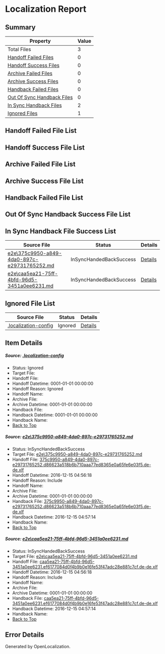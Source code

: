 # <a name='report-top'></a> Localization Report

## Summary
 Property | Value 
 -------- | ----- 
 Total Files | 3
[ Handoff Failed Files ](#handoff-failed-list)| 0
[ Handoff Success Files ](#handoff-success-list)| 0
[ Archive Failed Files ](#archive-failed-list)| 0
[ Archive Success Files ](#archive-success-list)| 0
[ Handback Failed Files ](#handback-failed-list)| 0
[ Out Of Sync Handback Files ](#outofsync-handback-success-list)| 0
[ In Sync Handback Files ](#insync-handback-success-list)| 2
[ Ignored Files ](#ignored-list)| 1

## <a name='handoff-failed-list'></a> Handoff Failed File List

## <a name='handoff-success-list'></a> Handoff Success File List

## <a name='archive-failed-list'></a> Archive Failed File List

## <a name='archive-success-list'></a> Archive Success File List

## <a name='handback-failed-list'></a> Handback Failed File List

## <a name='outofsync-handback-success-list'></a> Out Of Sync Handback Success File List

## <a name='insync-handback-success-list'></a> In Sync Handback File Success List
 Source File | Status | Details 
 ----------- | ------ | ------- 
 [e2e\375c9950-a849-4da0-897c-e29731765252.md](https://github.com/OpenLocalizationTestOrg/ol-test0/blob/04589fe6c3c887532e8f28bfbfdc729a6b48f1b3/e2e/375c9950-a849-4da0-897c-e29731765252.md) | InSyncHandedBackSuccess | [Details](#c67f738c7671271cb3876544a63b365c61c0baee1)
 [e2e\caa5ea21-75ff-4bfd-96d5-3451a0ee6231.md](https://github.com/OpenLocalizationTestOrg/ol-test0/blob/04589fe6c3c887532e8f28bfbfdc729a6b48f1b3/e2e/caa5ea21-75ff-4bfd-96d5-3451a0ee6231.md) | InSyncHandedBackSuccess | [Details](#94fb4cfeb6f402dbcb1e95cc094d615bf984afa42)

## <a name='ignored-list'></a> Ignored File List
 Source File | Status | Details 
 ----------- | ------ | ------- 
 [.localization-config](https://github.com/OpenLocalizationTestOrg/ol-test0/blob/04589fe6c3c887532e8f28bfbfdc729a6b48f1b3/.localization-config) | Ignored | [Details](#cb0632cf59c1387fc1742bfb9fa3c47f87e2e5c90)

## Item Details
##### <a name='cb0632cf59c1387fc1742bfb9fa3c47f87e2e5c90'></a> Source: [.localization-config](https://github.com/OpenLocalizationTestOrg/ol-test0/blob/04589fe6c3c887532e8f28bfbfdc729a6b48f1b3/.localization-config)
* Status: Ignored
* Target File: 
* Handoff File: 
* Handoff Datetime: 0001-01-01 00:00:00
* Handoff Reason: Ignored
* Handoff Name: 
* Archive File: 
* Archive Datetime: 0001-01-01 00:00:00
* Handback File: 
* Handback Datetime: 0001-01-01 00:00:00
* Handback Name: 
* [Back to Top](#report-top)

##### <a name='c67f738c7671271cb3876544a63b365c61c0baee1'></a> Source: [e2e\375c9950-a849-4da0-897c-e29731765252.md](https://github.com/OpenLocalizationTestOrg/ol-test0/blob/04589fe6c3c887532e8f28bfbfdc729a6b48f1b3/e2e/375c9950-a849-4da0-897c-e29731765252.md)
* Status: InSyncHandedBackSuccess
* Target File: [e2e\375c9950-a849-4da0-897c-e29731765252.md](https://github.com/OpenLocalizationTestOrg/ol-test0-dede/blob/bb157267b18de6560408dd57af5c38f751edf522/e2e/375c9950-a849-4da0-897c-e29731765252.md)
* Handoff File: [375c9950-a849-4da0-897c-e29731765252.d86623a518b6b710aaa77ed8365e0a65fe6e03f5.de-de.xlf](https://github.com/OpenLocalizationTestOrg/ol-test0-handoff/blob/951c3aa78cf9b7467375120c19f9591f4a0671a1/ol-handoff/OpenLocalizationTestOrg/ol-test0-dede/xinjiang/ht/375c9950-a849-4da0-897c-e29731765252.d86623a518b6b710aaa77ed8365e0a65fe6e03f5.de-de.xlf)
* Handoff Datetime: 2016-12-15 04:56:18
* Handoff Reason: Include
* Handoff Name: 
* Archive File: 
* Archive Datetime: 0001-01-01 00:00:00
* Handback File: [375c9950-a849-4da0-897c-e29731765252.d86623a518b6b710aaa77ed8365e0a65fe6e03f5.de-de.xlf](https://github.com/OpenLocalizationTestOrg/ol-test0-handback/blob/eeecdb14f68bae8aa394ba60ffde1446caffd9fa/ol-handback/OpenLocalizationTestOrg/ol-test0-dede/xinjiang/ht/375c9950-a849-4da0-897c-e29731765252.d86623a518b6b710aaa77ed8365e0a65fe6e03f5.de-de.xlf)
* Handback Datetime: 2016-12-15 04:57:14
* Handback Name: 
* [Back to Top](#report-top)

##### <a name='94fb4cfeb6f402dbcb1e95cc094d615bf984afa42'></a> Source: [e2e\caa5ea21-75ff-4bfd-96d5-3451a0ee6231.md](https://github.com/OpenLocalizationTestOrg/ol-test0/blob/04589fe6c3c887532e8f28bfbfdc729a6b48f1b3/e2e/caa5ea21-75ff-4bfd-96d5-3451a0ee6231.md)
* Status: InSyncHandedBackSuccess
* Target File: [e2e\caa5ea21-75ff-4bfd-96d5-3451a0ee6231.md](https://github.com/OpenLocalizationTestOrg/ol-test0-dede/blob/bb157267b18de6560408dd57af5c38f751edf522/e2e/caa5ea21-75ff-4bfd-96d5-3451a0ee6231.md)
* Handoff File: [caa5ea21-75ff-4bfd-96d5-3451a0ee6231.ef6177084d0f4b9b0e16fe53f47adc28e881c7cf.de-de.xlf](https://github.com/OpenLocalizationTestOrg/ol-test0-handoff/blob/951c3aa78cf9b7467375120c19f9591f4a0671a1/ol-handoff/OpenLocalizationTestOrg/ol-test0-dede/xinjiang/ht/caa5ea21-75ff-4bfd-96d5-3451a0ee6231.ef6177084d0f4b9b0e16fe53f47adc28e881c7cf.de-de.xlf)
* Handoff Datetime: 2016-12-15 04:56:18
* Handoff Reason: Include
* Handoff Name: 
* Archive File: 
* Archive Datetime: 0001-01-01 00:00:00
* Handback File: [caa5ea21-75ff-4bfd-96d5-3451a0ee6231.ef6177084d0f4b9b0e16fe53f47adc28e881c7cf.de-de.xlf](https://github.com/OpenLocalizationTestOrg/ol-test0-handback/blob/eeecdb14f68bae8aa394ba60ffde1446caffd9fa/ol-handback/OpenLocalizationTestOrg/ol-test0-dede/xinjiang/ht/caa5ea21-75ff-4bfd-96d5-3451a0ee6231.ef6177084d0f4b9b0e16fe53f47adc28e881c7cf.de-de.xlf)
* Handback Datetime: 2016-12-15 04:57:14
* Handback Name: 
* [Back to Top](#report-top)


## Error Details

Generated by OpenLocalization.
